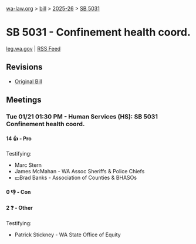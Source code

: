 [wa-law.org](/) > [bill](/bill/) > [2025-26](/bill/2025-26/) > [SB 5031](/bill/2025-26/sb/5031/)

# SB 5031 - Confinement health coord.
[leg.wa.gov](https://app.leg.wa.gov/billsummary?BillNumber=5031&Year=2025&Initiative=false) | [RSS Feed](./rss.xml)

## Revisions
* [Original Bill](1/)

## Meetings
### Tue 01/21 01:30 PM - Human Services (HS): SB 5031 Confinement health coord.
#### 14 👍 - Pro
Testifying:
* Marc Stern
* James McMahan - WA Assoc Sheriffs & Police Chiefs
* 💵Brad Banks - Association of Counties & BHASOs

#### 0 👎 - Con

#### 2 ❓ - Other
Testifying:
* Patrick Stickney - WA State Office of Equity
